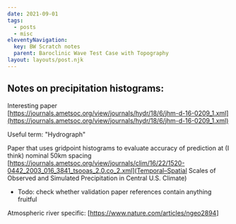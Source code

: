 ```yaml
---
date: 2021-09-01
tags:
  - posts
  - misc
eleventyNavigation:
  key: BW Scratch notes
  parent: Baroclinic Wave Test Case with Topography
layout: layouts/post.njk
---
```


## Notes on precipitation histograms:
Interesting paper [https://journals.ametsoc.org/view/journals/hydr/18/6/jhm-d-16-0209_1.xml](https://journals.ametsoc.org/view/journals/hydr/18/6/jhm-d-16-0209_1.xml)

Useful term: "Hydrograph"

Paper that uses gridpoint histograms to evaluate accuracy of prediction
at (I think) nominal 50km spacing [https://journals.ametsoc.org/view/journals/clim/16/22/1520-0442_2003_016_3841_tsooas_2.0.co_2.xml](Temporal–Spatial Scales of Observed and Simulated Precipitation in Central U.S. Climate)

- Todo: check whether validation paper references contain anything fruitful

Atmospheric river specific: [https://www.nature.com/articles/ngeo2894]